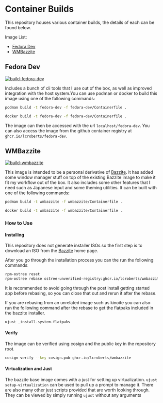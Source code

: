 # Container Builds

This repository houses various container builds, the details of each can be found below.

Image List:
- [Fedora Dev](#fedora-dev)
- [WMBazzite](#wmbazzite)

## Fedora Dev

[![build-fedora-dev](https://github.com/lcroberts/container-builds/actions/workflows/build-fedora-dev.yml/badge.svg)](https://github.com/lcroberts/container-builds/actions/workflows/build-fedora-dev.yml)

Includes a bunch of cli tools that I use out of the box, as well as improved
integration with the host system.You can use podman or docker to build this
image using one of the following commands:

```bash
podman build -t fedora-dev -f fedora-dev/Containerfile .
```
```bash
docker build -t fedora-dev -f fedora-dev/Containerfile .
```

The image can then be accessed with the url `localhost/fedora-dev`. You can
also access the image from the github container registry at
`ghcr.io/lcroberts/fedora-dev`.

## WMBazzite

[![build-wmbazzite](https://github.com/lcroberts/container-builds/actions/workflows/build-wmbazzite.yml/badge.svg)](https://github.com/lcroberts/container-builds/actions/workflows/build-wmbazzite.yml)

This image is intended to be a personal derivative of [Bazzite](https://bazzite.gg/#). It has added some window manager stuff on top of the existing Bazzite image to make it fit my workflow out of the box. It also includes some other features that I need such as Japanese input and some theming utilities. It can be built with one of the following commands:

```bash
podman build -t wmbazzite -f wmbazzite/Containerfile .
```
```bash
docker build -t wmbazzite -f wmbazzite/Containerfile .
```


### How to Use

#### Installing

This repository does not generate installer ISOs so the first step is to download an ISO from the [Bazzite](https://bazzite.gg/#) home page.

After you go through the installation process you can the run the following commands:

```bash
rpm-ostree reset
rpm-ostree rebase ostree-unverified-registry:ghcr.io/lcroberts/wmbazzite:latest
```

It is recommended to avoid going through the post install getting started app before rebasing, so you can close that out and rerun it after the rebase.

If you are rebasing from an unrelated image such as kinoite you can also run the following command after the rebase to get the flatpaks included in the bazzite installer.

```bash
ujust _install-system-flatpaks
```

#### Verify

The image can be verified using cosign and the public key in the repository root.

```bash
cosign verify --key cosign.pub ghcr.io/lcroberts/wmbazzite
```

#### Virtualization and Just

The bazzite base image comes with a just for setting up virtualization. `ujust setup-virtualization` can be used to pull up a prompt to manage it. There are also many other just scripts provided that are worth looking through. They can be viewed by simply running `ujust` without any arguments
